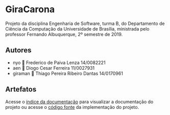 # GiraCarona
Projeto da disciplina Engenharia de Software, turma B, do Departamento de
Ciência da Computação da Universidade de Brasília, ministrada pelo professor
Fernando Albuquerque, 2º semestre de 2019.

## Autores
* nyo :turtle: Frederico de Paiva Lenza 14/0082221
* aen :fox_face: Diogo Cesar Ferreira 11/0027931
* giraman :tiger2: Thiago Pereira Ribeiro Dantas  14/0170961

## Artefatos
Acesse o [índice da documentação](https://github.com/Aendur/engsw-2-2019/blob/master/index.md) para
visualizar a documentação do projeto ou acesse o [código fonte](https://github.com/Aendur/engsw-2-2019/tree/master/13.%20App.%20GiraCarona%20e%20XCTests) da implementação do projeto.

